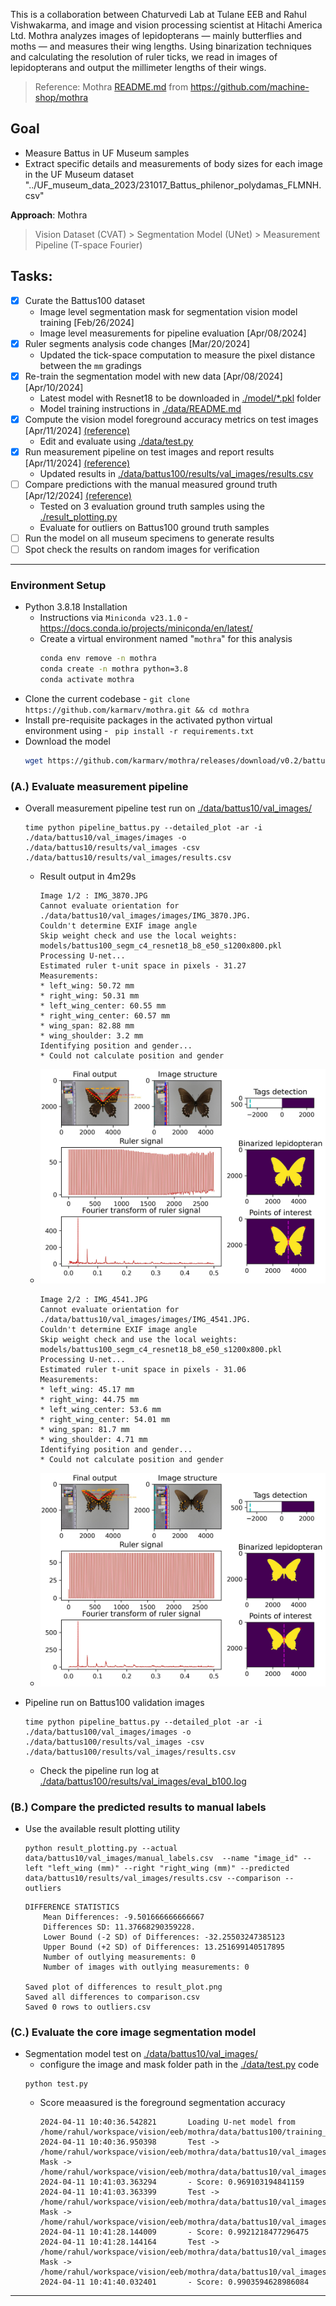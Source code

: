 
This is a collaboration between Chaturvedi Lab at Tulane EEB and Rahul Vishwakarma, and image and vision processing scientist at Hitachi America Ltd. Mothra analyzes images of lepidopterans — mainly butterflies and moths — and measures their wing lengths. Using binarization techniques and calculating the resolution of ruler ticks, we read in images of lepidopterans and output the millimeter lengths of their wings. 

> Reference: Mothra [README.md](./README.OG.md) from https://github.com/machine-shop/mothra

## Goal
- Measure Battus in UF Museum samples
- Extract specific details and measurements of body sizes for each image in the UF Museum dataset "../UF_museum_data_2023/231017_Battus_philenor_polydamas_FLMNH.csv"

**Approach**: Mothra
>  Vision Dataset (CVAT) > Segmentation Model (UNet) > Measurement Pipeline (T-space Fourier)

## Tasks: 
- [x] Curate the Battus100 dataset
  - Image level segmentation mask for segmentation vision model training [Feb/26/2024]
  - Image level measurements for pipeline evaluation [Apr/08/2024] 
- [x] Ruler segments analysis code changes [Mar/20/2024] 
  - Updated the tick-space computation to measure the pixel distance between the `mm` gradings
- [x] Re-train the segmentation model with new data [Apr/08/2024][Apr/10/2024]
  - Latest model with Resnet18 to be downloaded in [./model/*.pkl](./models/battus100_segm_c4_resnet18_b8_e50_s1200x800.pkl) folder
  - Model training instructions in [./data/README.md](./data/README.md)
- [x] Compute the vision model foreground accuracy metrics on test images [Apr/11/2024] [(reference)](#c-evaluate-vision-model)
  - Edit and evaluate using [./data/test.py](./data/test.py)
- [x] Run measurement pipeline on test images and report results [Apr/11/2024] [(reference)](#a-evaluate-measurement-pipeline)
  - Updated results in [./data/battus100/results/val_images/results.csv](./data/battus100/results/val_images/results.csv)
- [ ] Compare predictions with the manual measured ground truth [Apr/12/2024] [(reference)](#b-compare-the-predicted-results-to-manual-labels)
  - Tested on 3 evaluation ground truth samples using the [./result_plotting.py](./result_plotting.py)
  - Evaluate for outliers on Battus100 ground truth samples
- [ ] Run the model on all museum specimens to generate results 
- [ ] Spot check the results on random images for verification

---

### Environment Setup
- Python 3.8.18 Installation
  - Instructions via `Miniconda v23.1.0` - https://docs.conda.io/projects/miniconda/en/latest/ 
  - Create a virtual environment named "`mothra`" for this analysis
    ```bash
    conda env remove -n mothra
    conda create -n mothra python=3.8
    conda activate mothra
    ```
- Clone the current codebase - `git clone https://github.com/karmarv/mothra.git && cd mothra`
- Install pre-requisite packages in the activated python virtual environment using -  ` pip install -r requirements.txt`
- Download the model
  ```bash
  wget https://github.com/karmarv/mothra/releases/download/v0.2/battus100_segm_c4_resnet18_b8_e50_s1200x800.pkl -P ./models
  ```


### (A.) Evaluate measurement pipeline
- Overall measurement pipeline test run on [./data/battus10/val_images/](./data/battus10/val_images/)
  ```
  time python pipeline_battus.py --detailed_plot -ar -i ./data/battus10/val_images/images -o ./data/battus10/results/val_images -csv ./data/battus10/results/val_images/results.csv
  ```
  - Result output in 4m29s
    ```log
    Image 1/2 : IMG_3870.JPG
    Cannot evaluate orientation for ./data/battus10/val_images/images/IMG_3870.JPG.
    Couldn't determine EXIF image angle
    Skip weight check and use the local weights:  models/battus100_segm_c4_resnet18_b8_e50_s1200x800.pkl
    Processing U-net...
    Estimated ruler t-unit space in pixels - 31.27
    Measurements:
    * left_wing: 50.72 mm
    * right_wing: 50.31 mm
    * left_wing_center: 60.55 mm
    * right_wing_center: 60.57 mm
    * wing_span: 82.88 mm
    * wing_shoulder: 3.2 mm
    Identifying position and gender...
    * Could not calculate position and gender

    ```
  - ![alt text](./data/battus10/results/val_images/IMG_3870.JPG "Sample 1")
    ```log
    Image 2/2 : IMG_4541.JPG
    Cannot evaluate orientation for ./data/battus10/val_images/images/IMG_4541.JPG.
    Couldn't determine EXIF image angle
    Skip weight check and use the local weights:  models/battus100_segm_c4_resnet18_b8_e50_s1200x800.pkl
    Processing U-net...
    Estimated ruler t-unit space in pixels - 31.06
    Measurements:
    * left_wing: 45.17 mm
    * right_wing: 44.75 mm
    * left_wing_center: 53.6 mm
    * right_wing_center: 54.01 mm
    * wing_span: 81.7 mm
    * wing_shoulder: 4.71 mm
    Identifying position and gender...
    * Could not calculate position and gender
    ```
  - ![alt text](./data/battus10/results/val_images/IMG_4541.JPG "Sample 1")

- Pipeline run on Battus100 validation images
  ```
  time python pipeline_battus.py --detailed_plot -ar -i ./data/battus100/val_images/images -o ./data/battus100/results/val_images -csv ./data/battus100/results/val_images/results.csv
  ```
  - Check the pipeline run log at [./data/battus100/results/val_images/eval_b100.log](./data/battus100/results/val_images/eval_b100.log)


### (B.) Compare the predicted results to manual labels
- Use the available result plotting utility 
  ```
  python result_plotting.py --actual data/battus10/val_images/manual_labels.csv  --name "image_id" --left "left_wing (mm)" --right "right_wing (mm)" --predicted data/battus10/results/val_images/results.csv --comparison --outliers
  ```
  ```log
  DIFFERENCE STATISTICS
      Mean Differences: -9.501666666666667
      Differences SD: 11.37668290359228.
      Lower Bound (-2 SD) of Differences: -32.25503247385123
      Upper Bound (+2 SD) of Differences: 13.251699140517895
      Number of outlying measurements: 0
      Number of images with outlying measurements: 0

  Saved plot of differences to result_plot.png
  Saved all differences to comparison.csv
  Saved 0 rows to outliers.csv
  ```


### (C.) Evaluate the core image segmentation model
- Segmentation model test on [./data/battus10/val_images/](./data/battus10/val_images/)
  - configure the image and mask folder path in the [./data/test.py](./data/test.py) code
  ```
  python test.py
  ```
  - Score meaasured is the foreground segmentation accuracy
    ```log
    2024-04-11 10:40:36.542821       Loading U-net model from  /home/rahul/workspace/vision/eeb/mothra/data/battus100/training_images/battus100_segm_c4_resnet18_b8_e50_s1200x800.pkl
    2024-04-11 10:40:36.950398       Test ->  /home/rahul/workspace/vision/eeb/mothra/data/battus10/val_images/images/IMG_2895.JPG   Mask ->  /home/rahul/workspace/vision/eeb/mothra/data/battus10/val_images/labels/IMG_2895.png
    2024-04-11 10:41:03.363294       - Score: 0.969103194841159
    2024-04-11 10:41:03.363399       Test ->  /home/rahul/workspace/vision/eeb/mothra/data/battus10/val_images/images/IMG_3870.JPG   Mask ->  /home/rahul/workspace/vision/eeb/mothra/data/battus10/val_images/labels/IMG_3870.png
    2024-04-11 10:41:28.144009       - Score: 0.9921218477296475
    2024-04-11 10:41:28.144164       Test ->  /home/rahul/workspace/vision/eeb/mothra/data/battus10/val_images/images/IMG_4541.JPG   Mask ->  /home/rahul/workspace/vision/eeb/mothra/data/battus10/val_images/labels/IMG_4541.png
    2024-04-11 10:41:40.032401       - Score: 0.9903594628986084
    ```

--- 


